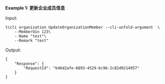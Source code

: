 **Example 1: 更新企业成员信息**



Input: 

```
tccli organization UpdateOrganizationMember --cli-unfold-argument  \
    --MemberUin 123\
    --Name "test"\
    --Remark "test"
```

Output: 
```
{
    "Response": {
        "RequestId": "b46d2afe-6893-4529-bc96-2c82d9214957"
    }
}
```

